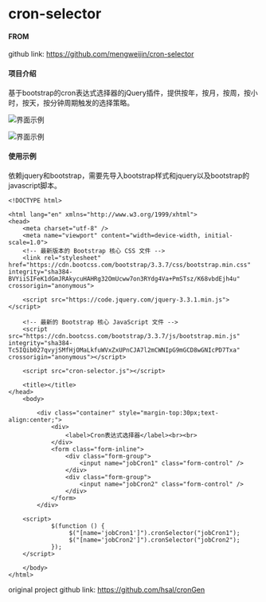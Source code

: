 # cron-selector


#### FROM
github link: https://github.com/mengweijin/cron-selector

#### 项目介绍
基于bootstrap的cron表达式选择器的jQuery插件，提供按年，按月，按周，按小时，按天，按分钟周期触发的选择策略。

![界面示例](https://raw.githubusercontent.com/wiki/zhanghuang03/cron-selector-master/images/menu.saveimg.savepath20190724183559.jpg "界面示例")

![界面示例](https://raw.githubusercontent.com/wiki/zhanghuang03/cron-selector-master/images/menu.saveimg.savepath20190724183628.jpg "界面示例")


#### 使用示例

依赖jquery和bootstrap，需要先导入bootstrap样式和jquery以及bootstrap的javascript脚本。


```
<!DOCTYPE html>

<html lang="en" xmlns="http://www.w3.org/1999/xhtml">
<head>
    <meta charset="utf-8" />
    <meta name="viewport" content="width=device-width, initial-scale=1.0">
    <!-- 最新版本的 Bootstrap 核心 CSS 文件 -->
    <link rel="stylesheet" href="https://cdn.bootcss.com/bootstrap/3.3.7/css/bootstrap.min.css" integrity="sha384-BVYiiSIFeK1dGmJRAkycuHAHRg32OmUcww7on3RYdg4Va+PmSTsz/K68vbdEjh4u" crossorigin="anonymous">
    
    <script src="https://code.jquery.com/jquery-3.3.1.min.js"></script>

    <!-- 最新的 Bootstrap 核心 JavaScript 文件 -->
    <script src="https://cdn.bootcss.com/bootstrap/3.3.7/js/bootstrap.min.js" integrity="sha384-Tc5IQib027qvyjSMfHjOMaLkfuWVxZxUPnCJA7l2mCWNIpG9mGCD8wGNIcPD7Txa" crossorigin="anonymous"></script>
    
    <script src="cron-selector.js"></script>
    
    <title></title>
</head>
    <body>
		
		<div class="container" style="margin-top:30px;text-align:center;">
			<div>
				<label>Cron表达式选择器</label><br><br>
			</div>
			<form class="form-inline">
				<div class="form-group">
					<input name="jobCron1" class="form-control" />
				</div>
				<div class="form-group">
					<input name="jobCron2" class="form-control" />
				</div>
			</form>
		</div> 
    
    <script>
            $(function () {
                 $("[name='jobCron1']").cronSelector("jobCron1");
				 $("[name='jobCron2']").cronSelector("jobCron2");
            });
	</script>
        
    </body>
</html>
```

original project github link: https://github.com/hsal/cronGen
